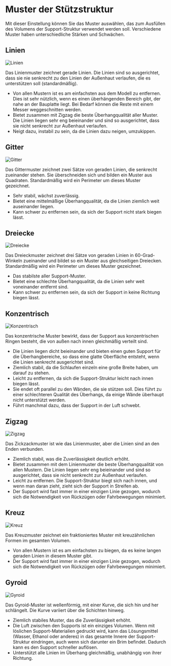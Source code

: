 Muster der Stützstruktur
====
Mit dieser Einstellung können Sie das Muster auswählen, das zum Ausfüllen des Volumens der Support-Struktur verwendet werden soll. Verschiedene Muster haben unterschiedliche Stärken und Schwächen.

<!--screenshot {
"image_path": "support_pattern_lines.png",
"models": [
    {
        "script": "calendar_holder.scad",
        "transformation": ["rotateX(90)"]
    }
],
"camera_position": [0, 0, 135],
"settings": {
    "support_enable": true,
    "support_pattern": "lines"
},
"structures": ["helpers"],
"colours": 16
}-->
Linien
----
![Linien](../../../articles/images/support_pattern_lines.png)

Das Linienmuster zeichnet gerade Linien. Die Linien sind so ausgerichtet, dass sie nie senkrecht zu den Linien der Außenhaut verlaufen, die es unterstützen soll (standardmäßig).
* Von allen Mustern ist es am einfachsten aus dem Modell zu entfernen. Dies ist sehr nützlich, wenn es einen überhängenden Bereich gibt, der nahe an der Bauplatte liegt. Bei Bedarf können die Reste mit einem Messer weggeschnitten werden.
* Bietet zusammen mit Zigzag die beste Überhangqualität aller Muster. Die Linien liegen sehr eng beieinander und sind so ausgerichtet, dass sie nicht senkrecht zur Außenhaut verlaufen.
* Neigt dazu, instabil zu sein, da die Linien dazu neigen, umzukippen.

<!--screenshot {
"image_path": "support_pattern_grid.png",
"models": [
    {
        "script": "calendar_holder.scad",
        "transformation": ["rotateX(90)"]
    }
],
"camera_position": [0, 0, 135],
"settings": {
    "support_enable": true,
    "support_pattern": "grid"
},
"structures": ["helpers"],
"colours": 16
}-->
Gitter
----
![Gitter](../../../articles/images/support_pattern_grid.png)

Das Gittermuster zeichnet zwei Sätze von geraden Linien, die senkrecht zueinander stehen. Sie überschneiden sich und bilden ein Muster aus Quadraten. Standardmäßig wird ein Perimeter um dieses Muster gezeichnet.
* Sehr stabil, wächst zuverlässig.
* Bietet eine mittelmäßige Überhangqualität, da die Linien ziemlich weit auseinander liegen.
* Kann schwer zu entfernen sein, da sich der Support nicht stark biegen lässt.

<!--screenshot {
"image_path": "support_pattern_triangles.png",
"models": [
    {
        "script": "calendar_holder.scad",
        "transformation": ["rotateX(90)"]
    }
],
"camera_position": [0, 0, 135],
"settings": {
    "support_enable": true,
    "support_pattern": "triangles"
},
"structures": ["helpers"],
"colours": 16
}-->
Dreiecke
----
![Dreiecke](../../../articles/images/support_pattern_triangles.png)

Das Dreieckmuster zeichnet drei Sätze von geraden Linien in 60-Grad-Winkeln zueinander und bildet so ein Muster aus gleichseitigen Dreiecken. Standardmäßig wird ein Perimeter um dieses Muster gezeichnet.
* Das stabilste aller Support-Muster.
* Bietet eine schlechte Überhangqualität, da die Linien sehr weit voneinander entfernt sind.
* Kann schwer zu entfernen sein, da sich der Support in keine Richtung biegen lässt.

<!--screenshot {
"image_path": "support_pattern_concentric.png",
"models": [
    {
        "script": "calendar_holder.scad",
        "transformation": ["rotateX(90)"]
    }
],
"camera_position": [0, 0, 135],
"settings": {
    "support_enable": true,
    "support_pattern": "concentric"
},
"structures": ["helpers"],
"colours": 16
}-->
Konzentrisch
----
![Konzentrisch](../../../articles/images/support_pattern_concentric.png)

Das konzentrische Muster bewirkt, dass der Support aus konzentrischen Ringen besteht, die von außen nach innen gleichmäßig verteilt sind.
* Die Linien liegen dicht beieinander und bieten einen guten Support für die Überhangbereiche, so dass eine glatte Oberfläche entsteht, wenn die Linien senkrecht ausgerichtet sind.
* Ziemlich stabil, da die Schlaufen einzeln eine große Breite haben, um darauf zu stehen.
* Leicht zu entfernen, da sich die Support-Struktur leicht nach innen biegen lässt.
* Sie endet oft parallel zu den Wänden, die sie stützen soll. Dies führt zu einer schlechteren Qualität des Überhangs, da einige Wände überhaupt nicht unterstützt werden.
* Führt manchmal dazu, dass der Support in der Luft schwebt.

<!--screenshot {
"image_path": "support_pattern_zigzag.png",
"models": [
    {
        "script": "calendar_holder.scad",
        "transformation": ["rotateX(90)"]
    }
],
"camera_position": [0, 0, 135],
"settings": {
    "support_enable": true,
    "support_pattern": "zigzag"
},
"structures": ["helpers"],
"colours": 16
}-->
Zigzag
----
![Zigzag](../../../articles/images/support_pattern_zigzag.png)

Das Zickzackmuster ist wie das Linienmuster, aber die Linien sind an den Enden verbunden.
* Ziemlich stabil, was die Zuverlässigkeit deutlich erhöht.
* Bietet zusammen mit dem Linienmuster die beste Überhangqualität von allen Mustern. Die Linien liegen sehr eng beieinander und sind so ausgerichtet, dass sie nicht senkrecht zur Außenhaut verlaufen.
* Leicht zu entfernen. Die Support-Struktur biegt sich nach innen, und wenn man daran zieht, zieht sich der Support in Streifen ab.
* Der Support wird fast immer in einer einzigen Linie gezogen, wodurch sich die Notwendigkeit von Rückzügen oder Fahrbewegungen minimiert.

<!--screenshot {
"image_path": "support_pattern_cross.png",
"models": [
    {
        "script": "calendar_holder.scad",
        "transformation": ["rotateX(90)"]
    }
],
"camera_position": [0, 0, 135],
"settings": {
    "support_enable": true,
    "support_pattern": "cross"
},
"structures": ["helpers"],
"colours": 16
}-->
Kreuz
----
![Kreuz](../../../articles/images/support_pattern_cross.png)

Das Kreuzmuster zeichnet ein fraktioniertes Muster mit kreuzähnlichen Formen im gesamten Volumen.
* Von allen Mustern ist es am einfachsten zu biegen, da es keine langen geraden Linien in diesem Muster gibt.
* Der Support wird fast immer in einer einzigen Linie gezogen, wodurch sich die Notwendigkeit von Rückzügen oder Fahrbewegungen minimiert.

<!--screenshot {
"image_path": "support_pattern_gyroid.png",
"models": [
    {
        "script": "calendar_holder.scad",
        "transformation": ["rotateX(90)"]
    }
],
"camera_position": [0, 0, 135],
"settings": {
    "support_enable": true,
    "support_pattern": "gyroid"
},
"structures": ["helpers"],
"colours": 16
}-->
<!--if cura_version >= 4.1-->
Gyroid
----
![Gyroid](../../../articles/images/support_pattern_gyroid.png)

Das Gyroid-Muster ist wellenförmig, mit einer Kurve, die sich hin und her schlängelt. Die Kurve variiert über die Schichten hinweg.
* Ziemlich stabiles Muster, das die Zuverlässigkeit erhöht.
* Die Luft zwischen den Supports ist ein einziges Volumen. Wenn mit löslichen Support-Materialien gedruckt wird, kann das Lösungsmittel (Wasser, Ethanol oder anderes) in das gesamte Innere der Support-Struktur eindringen, auch wenn sich darunter ein Brim befindet. Dadurch kann es den Support schneller auflösen.
* Unterstützt alle Linien im Überhang gleichmäßig, unabhängig von ihrer Richtung.
<!--endif-->